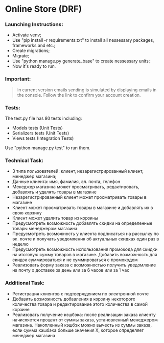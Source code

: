 # Online Store (DRF)

### Launching Instructions:
- Activate venv;
- Use "pip install -r requirements.txt" to install all nessessary packages, frameworks and etc.;
- Create migrations; 
- Migrate;
- Use "python manage.py generate_base" to create nessessary units;
- Now it's ready to run.

### Important:
> In current version emails sending is simulated by displaying emails in the console. Follow the link to confirm your account creation. 

### Tests:
The test.py file has 80 tests including:

- Models tests (Unit Tests)
- Serializers tests (Unit Tests)
- Views tests (Integration Tests)

Use "python manage.py test" to run them.

### Technical Task:
- 3 типа пользователей: клиент, незарегистрированный клиент, менеджер магазина;
- Данные клиента: имя, фамилия, эл. почта, телефон
- Менеджер магазина может просматривать, редактировать, добавлять и удалять товары в магазине
- Незарегистрированный клиент может просматривать товары в магазине
- Клиент может просматривать товары в магазине и добавлять их в свою
корзину
- Клиент может удалить товар из корзины
- Предусмотреть возможность добавлять скидки на определенные товары менеджером магазина
- Предусмотреть возможность у клиента подписаться на рассылку по эл. почте и получать уведомления об актуальных скидках один раз в неделю
- Предусмотреть возможность использования промокода для скидки на
итоговую сумму товаров в магазине. Добавить возможность для скидок
суммироваться и не суммироваться с промокодом
- Реализовать форму заказа с возможностью получить уведомление на
почту о доставке за день или за 6 часов или за 1 час

### Additional Task:
- Регистрация клиентов с подтверждением по электронной почте
- Добавить возможность добавления в корзину некоторого количества товара и редактирование этого количества в самой корзине
- Реализовать получение кэшбэка: после реализации заказа клиенту начисляется процент от суммы заказа, установленный менеджером магазина. Накопленный кэшбэк можно вычесть из суммы заказа, если сумма кэшбэка больше значения X, которое определяет менеджер магазина